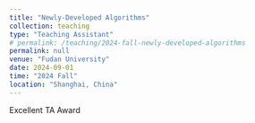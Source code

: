 ```yaml
---
title: "Newly-Developed Algorithms"
collection: teaching
type: "Teaching Assistant"
# permalink: /teaching/2024-fall-newly-developed-algorithms
permalink: null
venue: "Fudan University"
date: 2024-09-01
time: "2024 Fall"
location: "Shanghai, China"
---
```


Excellent TA Award
